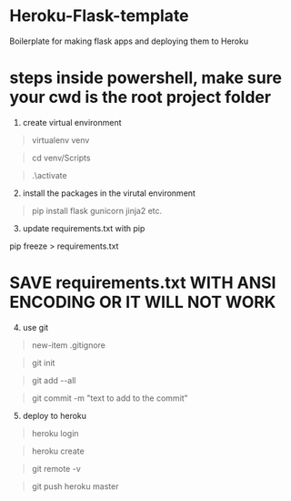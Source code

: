 # Heroku-Flask-template
Boilerplate for making flask apps and deploying them to Heroku


# steps inside powershell, make sure your cwd is the root project folder

1. create virtual environment

> virtualenv venv

> cd venv/Scripts

> .\activate

2. install the packages in the virutal environment 

> pip install flask gunicorn jinja2 etc.

3. update requirements.txt with pip 

pip freeze > requirements.txt

# SAVE requirements.txt WITH ANSI ENCODING OR IT WILL NOT WORK

4. use git 

> new-item .gitignore

> git init

> git add --all

> git commit -m "text to add to the commit"

5. deploy to heroku

> heroku login

> heroku create

> git remote -v

> git push heroku master


